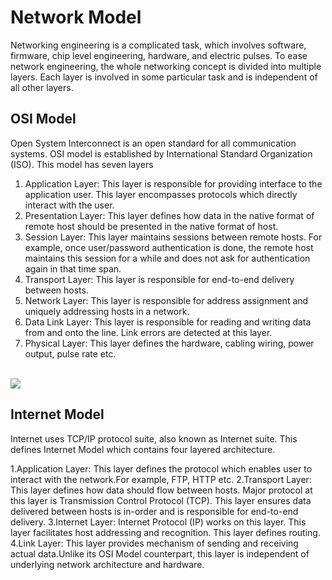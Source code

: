 
# Network Model
Networking engineering is a complicated task, which involves software, firmware, chip level engineering, hardware, and electric pulses. To ease network engineering, the whole networking concept is divided into multiple layers. Each layer is involved in some particular task and is independent of all other layers.

## OSI Model
Open System Interconnect is an open standard for all communication systems. OSI model is established by International Standard Organization (ISO). This model has seven layers

1. Application Layer: This layer is responsible for providing interface to the application user. This layer encompasses protocols which directly interact with the user.
2. Presentation Layer: This layer defines how data in the native format of remote host should be presented in the native format of host.
3. Session Layer: This layer maintains sessions between remote hosts. For example, once user/password authentication is done, the remote host maintains this session for a while and does not ask for authentication again in that time span.
4. Transport Layer: This layer is responsible for end-to-end delivery between hosts.
5. Network Layer: This layer is responsible for address assignment and uniquely addressing hosts in a network.
6. Data Link Layer: This layer is responsible for reading and writing data from and onto the line. Link errors are detected at this layer.
7. Physical Layer: This layer defines the hardware, cabling wiring, power output, pulse rate etc.

</br>
<img src="https://github.com/user-attachments/assets/70c15d2f-546c-4bb9-9320-299961e3218d"/>
</br>

## Internet Model
Internet uses TCP/IP protocol suite, also known as Internet suite. This defines Internet Model which contains four layered architecture. 

1.Application Layer: This layer defines the protocol which enables user to interact with the network.For example, FTP, HTTP etc.
2.Transport Layer: This layer defines how data should flow between hosts. Major protocol at this layer is Transmission Control Protocol (TCP). This layer ensures data delivered between hosts is in-order and is responsible for end-to-end delivery.
3.Internet Layer: Internet Protocol (IP) works on this layer. This layer facilitates host addressing and recognition. This layer defines routing.
4.Link Layer: This layer provides mechanism of sending and receiving actual data.Unlike its OSI Model counterpart, this layer is independent of underlying network architecture and hardware.
